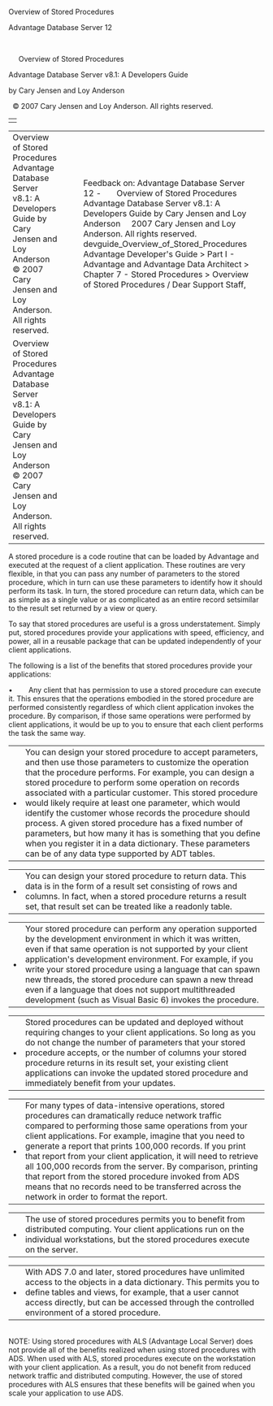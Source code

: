 Overview of Stored Procedures




Advantage Database Server 12  

 

     Overview of Stored Procedures

Advantage Database Server v8.1: A Developers Guide

by Cary Jensen and Loy Anderson

  © 2007 Cary Jensen and Loy Anderson. All rights reserved.

|  |
| --- |
|  |

|  |  |  |  |  |
| --- | --- | --- | --- | --- |
| Overview of Stored Procedures  Advantage Database Server v8.1: A Developers Guide  by Cary Jensen and Loy Anderson    © 2007 Cary Jensen and Loy Anderson. All rights reserved. |  |  | Feedback on: Advantage Database Server 12 -       Overview of Stored Procedures Advantage Database Server v8.1: A Developers Guide by Cary Jensen and Loy Anderson     2007 Cary Jensen and Loy Anderson. All rights reserved. devguide\_Overview\_of\_Stored\_Procedures Advantage Developer's Guide > Part I - Advantage and Advantage Data Architect > Chapter 7 - Stored Procedures > Overview of Stored Procedures / Dear Support Staff, |  |
| Overview of Stored Procedures  Advantage Database Server v8.1: A Developers Guide  by Cary Jensen and Loy Anderson    © 2007 Cary Jensen and Loy Anderson. All rights reserved. |  |  |  |  |

A stored procedure is a code routine that can be loaded by Advantage and executed at the request of a client application. These routines are very flexible, in that you can pass any number of parameters to the stored procedure, which in turn can use these parameters to identify how it should perform its task. In turn, the stored procedure can return data, which can be as simple as a single value or as complicated as an entire record setsimilar to the result set returned by a view or query.

To say that stored procedures are useful is a gross understatement. Simply put, stored procedures provide your applications with speed, efficiency, and power, all in a reusable package that can be updated independently of your client applications.

The following is a list of the benefits that stored procedures provide your applications:

•        Any client that has permission to use a stored procedure can execute it. This ensures that the operations embodied in the stored procedure are performed consistently regardless of which client application invokes the procedure. By comparison, if those same operations were performed by client applications, it would be up to you to ensure that each client performs the task the same way.

|  |  |
| --- | --- |
| • | You can design your stored procedure to accept parameters, and then use those parameters to customize the operation that the procedure performs. For example, you can design a stored procedure to perform some operation on records associated with a particular customer. This stored procedure would likely require at least one parameter, which would identify the customer whose records the procedure should process.  A given stored procedure has a fixed number of parameters, but how many it has is something that you define when you register it in a data dictionary. These parameters can be of any data type supported by ADT tables. |

|  |  |
| --- | --- |
| • | You can design your stored procedure to return data. This data is in the form of a result set consisting of rows and columns. In fact, when a stored procedure returns a result set, that result set can be treated like a readonly table. |

|  |  |
| --- | --- |
| • | Your stored procedure can perform any operation supported by the development environment in which it was written, even if that same operation is not supported by your client application's development environment. For example, if you write your stored procedure using a language that can spawn new threads, the stored procedure can spawn a new thread even if a language that does not support multithreaded development (such as Visual Basic 6) invokes the procedure. |

|  |  |
| --- | --- |
| • | Stored procedures can be updated and deployed without requiring changes to your client applications. So long as you do not change the number of parameters that your stored procedure accepts, or the number of columns your stored procedure returns in its result set, your existing client applications can invoke the updated stored procedure and immediately benefit from your updates. |

|  |  |
| --- | --- |
| • | For many types of data-intensive operations, stored procedures can dramatically reduce network traffic compared to performing those same operations from your client applications. For example, imagine that you need to generate a report that prints 100,000 records. If you print that report from your client application, it will need to retrieve all 100,000 records from the server. By comparison, printing that report from the stored procedure invoked from ADS means that no records need to be transferred across the network in order to format the report. |

|  |  |
| --- | --- |
| • | The use of stored procedures permits you to benefit from distributed computing. Your client applications run on the individual workstations, but the stored procedures execute on the server. |

|  |  |
| --- | --- |
| • | With ADS 7.0 and later, stored procedures have unlimited access to the objects in a data dictionary. This permits you to define tables and views, for example, that a user cannot access directly, but can be accessed through the controlled environment of a stored procedure. |

   
NOTE: Using stored procedures with ALS (Advantage Local Server) does not provide all of the benefits realized when using stored procedures with ADS. When used with ALS, stored procedures execute on the workstation with your client application. As a result, you do not benefit from reduced network traffic and distributed computing. However, the use of stored procedures with ALS ensures that these benefits will be gained when you scale your application to use ADS.